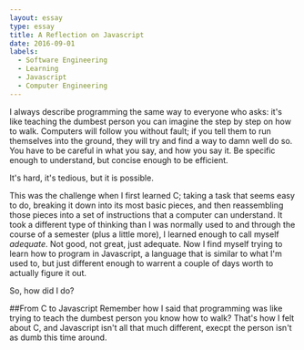 ```yaml
---
layout: essay
type: essay
title: A Reflection on Javascript
date: 2016-09-01
labels:
  - Software Engineering
  - Learning
  - Javascript
  - Computer Engineering
---
```


I always describe programming the same way to everyone who asks: it's like teaching the dumbest person you can imagine the step by step on how to walk. Computers will follow you without fault; if you tell them to run themselves into the ground, they will try and find a way to damn well do so. You have to be careful in what you say, and how you say it. Be specific enough to understand, but concise enough to be efficient.

It's hard, it's tedious, but it is possible.

This was the challenge when I first learned C; taking a task that seems easy to do, breaking it down into its most basic pieces, and then reassembling those pieces into a set of instructions that a computer can understand. It took a different type of thinking than I was normally used to and through the course of a semester (plus a little more), I learned enough to call myself <i>adequate</i>. Not good, not great, just adequate. Now I find myself trying to learn how to program in Javascript, a language that is similar to what I'm used to, but just different enough to warrent a couple of days worth to actually figure it out.

So, how did I do?

##From C to Javascript
Remember how I said that programming was like trying to teach the dumbest person you know how to walk? That's how I felt about C, and Javascript isn't all that much different, execpt the person isn't as dumb this time around. 


